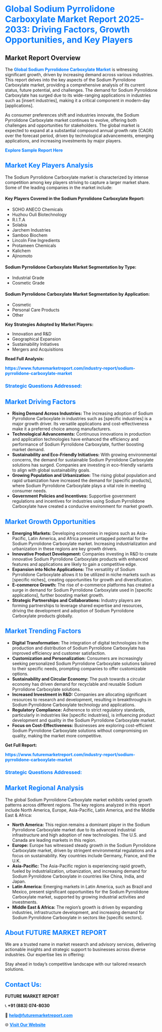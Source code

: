 <h1 style="color: #007BFF;">Global Sodium Pyrrolidone Carboxylate Market Report 2025-2033: Driving Factors, Growth Opportunities, and Key Players</h1>

<section id="overview">
<h2>Market Report Overview</h2>
<p>The <a href="https://www.futuremarketreport.com/industry-report/sodium-pyrrolidone-carboxylate-market" style="color: #007BFF; text-decoration: none;"><strong>Global Sodium Pyrrolidone Carboxylate Market</strong></a> is witnessing significant growth, driven by increasing demand across various industries. This report delves into the key aspects of the Sodium Pyrrolidone Carboxylate market, providing a comprehensive analysis of its current status, future potential, and challenges. The demand for Sodium Pyrrolidone Carboxylate has surged due to its wide-ranging applications in industries such as [insert industries], making it a critical component in modern-day [applications].</p>
<p>As consumer preferences shift and industries innovate, the Sodium Pyrrolidone Carboxylate market continues to evolve, offering both challenges and opportunities for stakeholders. The global market is expected to expand at a substantial compound annual growth rate (CAGR) over the forecast period, driven by technological advancements, emerging applications, and increasing investments by major players.</p>
</section>

<section id="overview">
<p><a href="https://www.futuremarketreport.com/request-sample/reportId=43231" style="color: #007BFF; text-decoration: none;"><strong>Explore Sample Report Here</strong></a></p>
</section>

<section id="key-players">
<h2 style="color: #007BFF;">Market Key Players Analysis</h2>
<p>The Sodium Pyrrolidone Carboxylate market is characterized by intense competition among key players striving to capture a larger market share. Some of the leading companies in the market include:</p>
<h4>Key Players Covered in the Sodium Pyrrolidone Carboxylate Report:</h4>
<ul><li>SOHO ANECO Chemicals</li><li>Huzhou Ouli Biotechnology</li><li>R.I.T.A</li><li>Solabia</li><li>Jarchem Industries</li><li>Samboo Biochem</li><li>Lincoln Fine Ingredients</li><li>Protameen Chemicals</li><li>Kalichem</li><li>Ajinomoto</li></ul>
<h4>Sodium Pyrrolidone Carboxylate Market Segmentation by Type:</h4>
<ul><li>Industrial Grade</li><li>Cosmetic Grade</li></ul>

<h4>Sodium Pyrrolidone Carboxylate Market Segmentation by Application:</h4>
<ul><li>Cosmetic</li><li>Personal Care Products</li><li>Other</li></ul>
<p><strong>Key Strategies Adopted by Market Players:</strong></p>
<ul>
<li>Innovation and R&D</li>
<li>Geographical Expansion</li>
<li>Sustainability Initiatives</li>
<li>Mergers and Acquisitions</li>
</ul>
</section>

<section>
<p><strong>Read Full Analysis: </strong></p><a href="https://www.futuremarketreport.com/industry-report/sodium-pyrrolidone-carboxylate-market" style="color: #007BFF; text-decoration: none;"><strong>https://www.futuremarketreport.com/industry-report/sodium-pyrrolidone-carboxylate-market</strong></a>
<h3 style="color: #007BFF;">Strategic Questions Addressed:</h3>
</section>

<section id="driving-factors">
<h2 style="color: #007BFF;">Market Driving Factors</h2>
<ul>
<li><strong>Rising Demand Across Industries:</strong> The increasing adoption of Sodium Pyrrolidone Carboxylate in industries such as [specific industries] is a major growth driver. Its versatile applications and cost-effectiveness make it a preferred choice among manufacturers.</li>
<li><strong>Technological Advancements:</strong> Continuous innovations in production and application technologies have enhanced the efficiency and performance of Sodium Pyrrolidone Carboxylate, further boosting market demand.</li>
<li><strong>Sustainability and Eco-Friendly Initiatives:</strong> With growing environmental concerns, the demand for sustainable Sodium Pyrrolidone Carboxylate solutions has surged. Companies are investing in eco-friendly variants to align with global sustainability goals.</li>
<li><strong>Growing Population and Urbanization:</strong> The rising global population and rapid urbanization have increased the demand for [specific products], where Sodium Pyrrolidone Carboxylate plays a vital role in meeting consumer needs.</li>
<li><strong>Government Policies and Incentives:</strong> Supportive government regulations and incentives for industries using Sodium Pyrrolidone Carboxylate have created a conducive environment for market growth.</li>
</ul>
</section>

<section id="growth-opportunities">
<h2 style="color: #007BFF;">Market Growth Opportunities</h2>
<ul>
<li><strong>Emerging Markets:</strong> Developing economies in regions such as Asia-Pacific, Latin America, and Africa present untapped potential for the Sodium Pyrrolidone Carboxylate market. Increasing industrialization and urbanization in these regions are key growth drivers.</li>
<li><strong>Innovative Product Development:</strong> Companies investing in R&D to create innovative Sodium Pyrrolidone Carboxylate products with enhanced features and applications are likely to gain a competitive edge.</li>
<li><strong>Expansion into Niche Applications:</strong> The versatility of Sodium Pyrrolidone Carboxylate allows it to be utilized in niche markets such as [specific niches], creating opportunities for growth and diversification.</li>
<li><strong>E-commerce Growth:</strong> The rise of e-commerce platforms has created a surge in demand for Sodium Pyrrolidone Carboxylate used in [specific applications], further boosting market growth.</li>
<li><strong>Strategic Partnerships and Collaborations:</strong> Industry players are forming partnerships to leverage shared expertise and resources, driving the development and adoption of Sodium Pyrrolidone Carboxylate products globally.</li>
</ul>
</section>

<section id="trending-factors">
<h2 style="color: #007BFF;">Market Trending Factors</h2>
<ul>
<li><strong>Digital Transformation:</strong> The integration of digital technologies in the production and distribution of Sodium Pyrrolidone Carboxylate has improved efficiency and customer satisfaction.</li>
<li><strong>Customization and Personalization:</strong> Consumers are increasingly seeking personalized Sodium Pyrrolidone Carboxylate solutions tailored to their specific needs, prompting companies to offer customizable options.</li>
<li><strong>Sustainability and Circular Economy:</strong> The push towards a circular economy has driven demand for recyclable and reusable Sodium Pyrrolidone Carboxylate solutions.</li>
<li><strong>Increased Investment in R&D:</strong> Companies are allocating significant resources to research and development, resulting in breakthroughs in Sodium Pyrrolidone Carboxylate technology and applications.</li>
<li><strong>Regulatory Compliance:</strong> Adherence to strict regulatory standards, particularly in industries like [specific industries], is influencing product development and quality in the Sodium Pyrrolidone Carboxylate market.</li>
<li><strong>Focus on Cost-Effectiveness:</strong> Businesses are exploring cost-efficient Sodium Pyrrolidone Carboxylate solutions without compromising on quality, making the market more competitive.</li>
</ul>
</section>

<section>
<p><strong>Get Full Report: </strong></p><a href="https://www.futuremarketreport.com/industry-report/sodium-pyrrolidone-carboxylate-market" style="color: #007BFF; text-decoration: none;"><strong>https://www.futuremarketreport.com/industry-report/sodium-pyrrolidone-carboxylate-market</strong></a>
<h3 style="color: #007BFF;">Strategic Questions Addressed:</h3>
</section>


<section id="regional-analysis">
<h2 style="color: #007BFF;">Market Regional Analysis</h2>
<p>The global Sodium Pyrrolidone Carboxylate market exhibits varied growth patterns across different regions. The key regions analyzed in this report include North America, Europe, Asia-Pacific, Latin America, and the Middle East & Africa:</p>
<ul>
<li><strong>North America:</strong> This region remains a dominant player in the Sodium Pyrrolidone Carboxylate market due to its advanced industrial infrastructure and high adoption of new technologies. The U.S. and Canada are leading markets in this region.</li>
<li><strong>Europe:</strong> Europe has witnessed steady growth in the Sodium Pyrrolidone Carboxylate market, driven by stringent environmental regulations and a focus on sustainability. Key countries include Germany, France, and the U.K.</li>
<li><strong>Asia-Pacific:</strong> The Asia-Pacific region is experiencing rapid growth, fueled by industrialization, urbanization, and increasing demand for Sodium Pyrrolidone Carboxylate in countries like China, India, and Japan.</li>
<li><strong>Latin America:</strong> Emerging markets in Latin America, such as Brazil and Mexico, present significant opportunities for the Sodium Pyrrolidone Carboxylate market, supported by growing industrial activities and investments.</li>
<li><strong>Middle East & Africa:</strong> The region’s growth is driven by expanding industries, infrastructure development, and increasing demand for Sodium Pyrrolidone Carboxylate in sectors like [specific sectors].</li>
</ul>
</section>

<footer>
<h2 style="color: #007BFF;">About FUTURE MARKET REPORT</h2>
<p>We are a trusted name in market research and advisory services, delivering actionable insights and strategic support to businesses across diverse industries. Our expertise lies in offering:</p>

<p>Stay ahead in today’s competitive landscape with our tailored research solutions.</p>

<h2 style="color: #007BFF;">Contact Us:</h2>
<p><strong>FUTURE MARKET REPORT</strong></p>
<p>📞 <strong>+91 (883) 074-8030</strong></p>
<p>📧 <strong><a href="mailto:help@futuremarketreport.com" style="color: #007BFF;">help@futuremarketreport.com</a></strong></p>
<p>🌐 <strong><a href="https://www.futuremarketreport.com/" style="color: #007BFF;">Visit Our Website</a></strong></p>
</footer>
